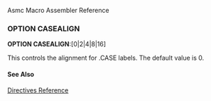 Asmc Macro Assembler Reference

### OPTION CASEALIGN

**OPTION CASEALIGN**:[0|2|4|8|16]

This controls the alignment for .CASE labels. The default value is 0.

#### See Also

[Directives Reference](readme.md)